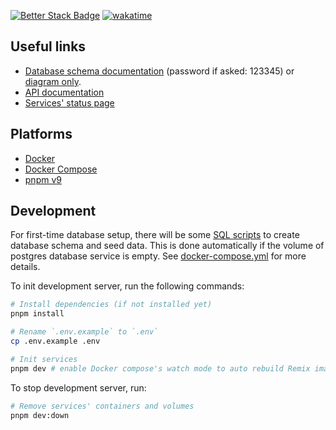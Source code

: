 [![Better Stack Badge](https://uptime.betterstack.com/status-badges/v1/monitor/1omb5.svg)](https://uptime.betterstack.com/?utm_source=status_badge)
[![wakatime](https://wakatime.com/badge/user/627979e0-f793-4b0a-b22f-899fedaabd2e/project/ee423f4f-df27-4e49-bc46-fee69d5f44b7.svg)](https://wakatime.com/badge/user/627979e0-f793-4b0a-b22f-899fedaabd2e/project/ee423f4f-df27-4e49-bc46-fee69d5f44b7)

## Useful links

- [Database schema documentation](https://dbdocs.io/lvnam96/Homemade-food-app) (password if asked: 123345) or [diagram only](https://dbdocs.io/embed/a7f26aa0105c8e8ad8fb07a101875556/361d2517416c4a6e85e6934448c71a1e).
- [API documentation](http://apidoc.food.lvnam.dev)
- [Services' status page](https://status.lvnam.dev)

## Platforms

- [Docker](https://docs.docker.com/get-docker/)
- [Docker Compose](https://docs.docker.com/compose/install/)
- [pnpm v9](https://pnpm.io/installation)

## Development

For first-time database setup, there will be some [SQL scripts](./app/.server/db/sql) to create database schema and seed data. This is done automatically if the volume of postgres database service is empty. See [docker-compose.yml](./docker-compose.yml) for more details.

To init development server, run the following commands:

```bash
# Install dependencies (if not installed yet)
pnpm install

# Rename `.env.example` to `.env`
cp .env.example .env

# Init services
pnpm dev # enable Docker compose's watch mode to auto rebuild Remix image on deps change; press Ctrl+C to exit
```

To stop development server, run:

```bash
# Remove services' containers and volumes
pnpm dev:down
```

